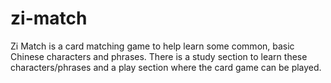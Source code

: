 # zi-match

Zi Match is a card matching game to help learn some common, basic Chinese characters and phrases. There is a study section to learn these characters/phrases and a play section where the card game can be played.
